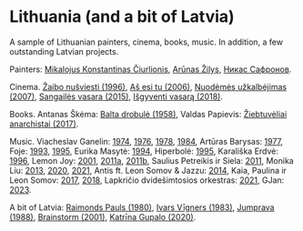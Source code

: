 # Lithuania (and a bit of Latvia)

A sample of Lithuanian painters, cinema, books, music. In addition, a few outstanding Latvian projects.

Painters: [Mikalojus Konstantinas Čiurlionis](https://www.youtube.com/watch?v=CNcCcQ38Sk4), [Arūnas Žilys](https://www.pinterest.com/pin/225461525066402919/), [Никас Сафронов](https://youtu.be/amZBAYsepjY?t=1763). 

Cinema. [Žaibo nušviesti (1996)](https://www.imdb.com/title/tt0201195/), [Aš esi tu (2006)](https://www.imdb.com/title/tt0811164/), [Nuodėmės užkalbėjimas (2007)](https://www.imdb.com/title/tt0929806/), [Sangailės vasara (2015)](https://www.imdb.com/title/tt2994832/), [Išgyventi vasarą (2018)](https://www.imdb.com/title/tt7591430/).

Books. Antanas Škėma: [Balta drobulė (1958)](http://www.xn--altiniai-4wb.info/files/literatura/LH00/Antanas_%C5%A0k%C4%97ma._Balta_drobul%C4%97.LHP200.pdf), Valdas Papievis: [Žiebtuvėliai anarchistai (2017)](https://elvislab.lt/leidiniai/10674).

Music. Viacheslav Ganelin: [1974](https://youtu.be/gQJ-e-Dhzsk?t=795), [1976](https://www.youtube.com/watch?v=lKN4kEsBnVM), [1978](https://www.youtube.com/watch?v=TBIJI96uINY), [1984](https://www.youtube.com/watch?v=qt_C2APVFso), Artūras Barysas: [1977](https://www.youtube.com/watch?v=4OoWoF3hH1o), Foje: [1993](https://www.youtube.com/watch?v=F9_JL4LU3n4), [1995](https://www.youtube.com/watch?v=PofSYasg9gI), Eurika Masytė: [1994](https://www.youtube.com/watch?v=hmHhIvtua9w), Hiperbolė: [1995](https://www.youtube.com/watch?v=i5CnUpxUgNE&list=PLSit8BZHJaWqnHPC9nQam3F8A74xz3CQg&index=2), Karališka Erdvė: [1996](https://www.youtube.com/watch?v=wfISmBfMcS4), Lemon Joy: [2001](https://www.youtube.com/watch?v=TnHyJbdv7sc), [2011a](https://www.youtube.com/watch?v=B-xsuUb9Ddw), [2011b](https://www.youtube.com/watch?v=a3d2rRC9ync), Saulius Petreikis ir Siela: [2011](https://youtu.be/eNzLS9NY8Ws?t=121), Monika Liu: [2013](https://www.youtube.com/watch?v=Z-iC00Ggkgg), [2020](https://www.youtube.com/watch?v=CODY8b8bgBA), [2021](https://www.youtube.com/watch?v=sXd0vDQGi3c), Antis ft. Leon Somov & Jazzu: [2014](https://www.youtube.com/watch?v=UrbZhlhxP-o), Kaia, Paulina ir Leon Somov: [2017](https://www.youtube.com/watch?v=j6c10T55fHg&list=RDj6c10T55fHg&start_radio=1), [2018](https://www.youtube.com/watch?v=mK883bdLPts), Lapkričio dvidešimtosios orkestras: [2021](https://www.youtube.com/watch?v=12uMYmqCr0E), GJan: [2023](https://www.youtube.com/watch?v=_cpXnJ_FVQY).

A bit of Latvia: [Raimonds Pauls (1980)](https://www.youtube.com/watch?v=GZZ0ZQewPAU), [Ivars Vīgners (1983)](https://youtu.be/GbgHkFXDh6A?t=156), [Jumprava (1988)](https://www.youtube.com/watch?v=BZM5g8kxTCY), [Brainstorm (2001)](https://www.youtube.com/watch?v=J-CmEbXH90M), [Katrīna Gupalo (2020)](https://www.youtube.com/watch?v=6MMBGaDCvFc).
